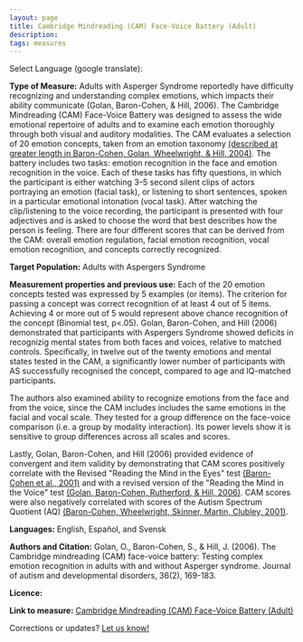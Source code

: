 ```yaml
---
layout: page
title: Cambridge Mindreading (CAM) Face-Voice Battery (Adult)
description:
tags: measures
---
```


Select Language (google translate):  

<div id="google_translate_element"></div><script type="text/javascript">
function googleTranslateElementInit() {
  new google.translate.TranslateElement({pageLanguage: 'en', layout: google.translate.TranslateElement.InlineLayout.SIMPLE, gaTrack: true, gaId: 'UA-64320648-1'}, 'google_translate_element');
}
</script><script type="text/javascript" src="//translate.google.com/translate_a/element.js?cb=googleTranslateElementInit"></script>  

**Type of Measure:**  Adults with Asperger Syndrome reportedly have difficulty recognizing and understanding complex emotions, which impacts their ability communicate (Golan, Baron-Cohen, & Hill, 2006). The Cambridge Mindreading (CAM) Face-Voice Battery was designed to assess the wide emotional repertoire of adults and to examine each emotion thoroughly through both visual and auditory modalities. The CAM evaluates a selection of 20 emotion concepts, taken from an emotion taxonomy [(described at greater length in Baron-Cohen, Golan, Wheelwright, & Hill, 2004)](http://www.jkp.com/uk/mindreading/mainfeatures/). The battery includes two tasks: emotion recognition in the face and emotion recognition in the voice. Each of these tasks has fifty questions, in which the participant is either watching 3–5 second silent clips of actors portraying an emotion (facial task), or listening to short sentences, spoken in a particular emotional intonation (vocal task). After watching the clip/listening to the voice recording, the participant is presented with four adjectives and is asked to choose the word that best describes how the person is feeling. There are four different scores that can be derived from the CAM: overall emotion regulation, facial emotion recognition, vocal emotion recognition, and concepts correctly recognized.     

**Target Population:** Adults with Aspergers Syndrome

**Measurement properties and previous use:** Each of the 20 emotion concepts tested was expressed by 5 examples (or items). The criterion for passing a concept was correct recognition of at least 4 out of 5 items. Achieving 4 or more out of 5 would represent above chance recognition of the concept (Binomial test, p<.05). Golan, Baron-Cohen, and Hill (2006) demonstrated that participants with Aspergers Syndrome showed deficits in recognizig mental states from both faces and voices, relative to matched controls. Specifically, in twelve out of the twenty emotions and mental states tested in the CAM, a significantly lower number of participants with AS successfully recognised the concept, compared to age and IQ-matched participants.

The authors also examined ability to recognize emotions from the face and from the voice, since the CAM includes includes the same emotions in the facial and vocal scale. They tested for a group difference on the face-voice comparison (i.e. a group by modality interaction). Its power levels show it is sensitive to group differences across all scales and scores.

Lastly, Golan, Baron-Cohen, and Hill (2006) provided evidence of convergent and item validity by demonstrating that CAM scores positively correlate with the Revised "Reading the Mind in the Eyes" test [(Baron-Cohen et al., 2001)](http://link.springer.com/article/10.1023/A:1005653411471) and with a revised version of the "Reading the Mind in the Voice" test [(Golan, Baron-Cohen, Rutherford, & Hill, 2006)](http://link.springer.com/article/10.1007/s10803-006-0252-5). CAM scores were also negatively correlated with scores of the Autism Spectrum Quotient (AQ) [(Baron-Cohen, Wheelwright, Skinner, Martin, Clubley, 2001)](http://link.springer.com/article/10.1023/A:1005653411471). 

**Languages:** English, Español, and Svensk 

**Authors and Citation:** Golan, O., Baron-Cohen, S., & Hill, J. (2006). The Cambridge mindreading (CAM) face-voice battery: Testing complex emotion recognition in adults with and without Asperger syndrome. Journal of autism and developmental disorders, 36(2), 169-183.

**Licence:** 

**Link to measure:** [Cambridge Mindreading (CAM) Face-Voice Battery (Adult)](https://www.autismresearchcentre.com/arc_tests/) 

Corrections or updates? [Let us know!](http://disabilitymeasures.org/contact)
